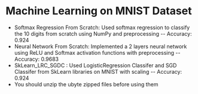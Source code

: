 # Machine Learning on MNIST Dataset

- Softmax Regression From Scratch: Used softmax regression to classify the 10 digits from scratch using NumPy and preprocessing
    -- Accuracy: 0.924
- Neural Network From Scratch: Implemented a 2 layers neural network using ReLU and Softmax activation functions with preprocessing
    -- Accuracy: 0.9683
- SkLearn_LRC_SGDC : Used LogisticRegression Classifer and SGD Classifer from SkLearn libraries on MNIST with scaling
    --  Accuracy: 0.924
- You should unzip the ubyte zipped files before using them